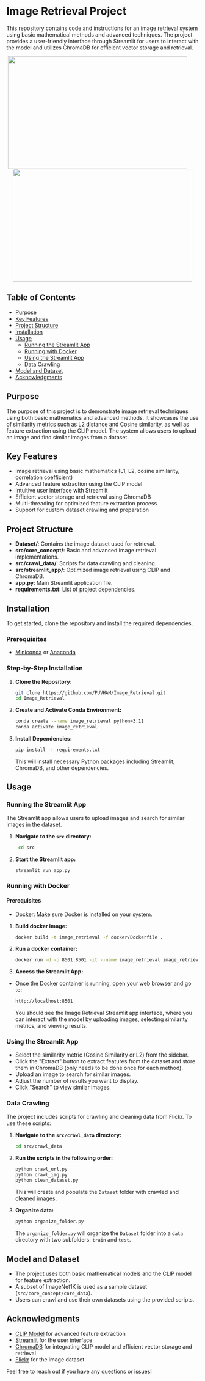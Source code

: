# Image Retrieval Project

This repository contains code and instructions for an image retrieval system using basic mathematical methods and advanced techniques. The project provides a user-friendly interface through Streamlit for users to interact with the model and utilizes ChromaDB for efficient vector storage and retrieval.

<p align="center">
  <img src="https://drive.google.com/uc?export=view&id=1vehgkbYusOfYISu-HRjsbu1ZlFSgKvFa" width="470" height="295" style="margin-right: 5%;" />
  <img src="https://drive.google.com/uc?export=view&id=1AKdxsK5ik1paGlfwmR1v416pONerJgrc" width="470" height="295" />
</p>

## Table of Contents
- [Purpose](#purpose)
- [Key Features](#key-features)
- [Project Structure](#project-structure)
- [Installation](#installation)
- [Usage](#usage)
  - [Running the Streamlit App](#running-the-streamlit-app)
  - [Running with Docker](#running-with-docker)
  - [Using the Streamlit App](#using-the-streamlit-app)
  - [Data Crawling](#data-crawling)
- [Model and Dataset](#model-and-dataset)
- [Acknowledgments](#acknowledgments)

## Purpose

The purpose of this project is to demonstrate image retrieval techniques using both basic mathematics and advanced methods. It showcases the use of similarity metrics such as L2 distance and Cosine similarity, as well as feature extraction using the CLIP model. The system allows users to upload an image and find similar images from a dataset.

## Key Features

- Image retrieval using basic mathematics (L1, L2, cosine similarity, correlation coefficient)
- Advanced feature extraction using the CLIP model
- Intuitive user interface with Streamlit
- Efficient vector storage and retrieval using ChromaDB
- Multi-threading for optimized feature extraction process
- Support for custom dataset crawling and preparation

## Project Structure

- **Dataset/**: Contains the image dataset used for retrieval.
- **src/core_concept/**: Basic and advanced image retrieval implementations.
- **src/crawl_data/**: Scripts for data crawling and cleaning.
- **src/streamlit_app/**: Optimized image retrieval using CLIP and ChromaDB.
- **app.py**: Main Streamlit application file.
- **requirements.txt**: List of project dependencies.

## Installation

To get started, clone the repository and install the required dependencies.

### Prerequisites

- [Miniconda](https://docs.conda.io/en/latest/miniconda.html) or [Anaconda](https://www.anaconda.com/products/distribution)

### Step-by-Step Installation

1. **Clone the Repository:**

    ```bash
    git clone https://github.com/PUVHAM/Image_Retrieval.git
    cd Image_Retrieval
    ```

2. **Create and Activate Conda Environment:**

    ```bash
    conda create --name image_retrieval python=3.11
    conda activate image_retrieval
    ```

3. **Install Dependencies:**

    ```bash
    pip install -r requirements.txt
    ```

    This will install necessary Python packages including Streamlit, ChromaDB, and other dependencies.

## Usage 

### Running the Streamlit App

The Streamlit app allows users to upload images and search for similar images in the dataset.
1. **Navigate to the `src` directory:**

   ```bash
    cd src
    ```

2. **Start the Streamlit app:**

    ```bash
    streamlit run app.py
    ```

### Running with Docker

#### Prerequisites
  - [Docker](https://www.docker.com/get-started): Make sure Docker is installed on your system.
1. **Build docker image:**
     
    ```bash
    docker build -t image_retrieval -f docker/Dockerfile .
    ```
    
2. **Run a docker container:**
   
    ```bash
    docker run -d -p 8501:8501 -it --name image_retrieval image_retrieval
    ```
3. **Access the Streamlit App:**
  - Once the Docker container is running, open your web browser and go to:

    ```bash
    http://localhost:8501
    ```
    
    You should see the Image Retrieval Streamlit app interface, where you can interact with the model by uploading images, selecting similarity metrics, and viewing results.

### Using the Streamlit App
   - Select the similarity metric (Cosine Similarity or L2) from the sidebar.
   - Click the "Extract" button to extract features from the dataset and store them in ChromaDB (only needs to be done once for each method).
   - Upload an image to search for similar images.
   - Adjust the number of results you want to display.
   - Click "Search" to view similar images.

### Data Crawling

The project includes scripts for crawling and cleaning data from Flickr. To use these scripts:

1. **Navigate to the `src/crawl_data` directory:**

    ```bash
    cd src/crawl_data
    ```
    
2. **Run the scripts in the following order:**

    ```bash
    python crawl_url.py
    python crawl_img.py
    python clean_dataset.py
    ```
    
    This will create and populate the `Dataset` folder with crawled and cleaned images.
   
3. **Organize data:**

     ```bash
    python organize_folder.py
    ```

    The `organize_folder.py` will organize the `Dataset` folder into a `data` directory with two subfolders: `train` and `test`.


## Model and Dataset
- The project uses both basic mathematical models and the CLIP model for feature extraction.
- A subset of ImageNet1K is used as a sample dataset (`src/core_concept/core_data`).
- Users can crawl and use their own datasets using the provided scripts.

## Acknowledgments

- [CLIP Model](https://github.com/openai/CLIP) for advanced feature extraction
- [Streamlit](https://streamlit.io/) for the user interface
- [ChromaDB](https://www.trychroma.com/) for integrating CLIP model and efficient vector storage and retrieval
- [Flickr](https://flickr.com/) for the image dataset

Feel free to reach out if you have any questions or issues!
